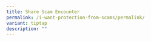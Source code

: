 ```yaml
---
title: Share Scam Encounter
permalink: /i-want-protection-from-scams/permalink/
variant: tiptap
description: ""
---
```

